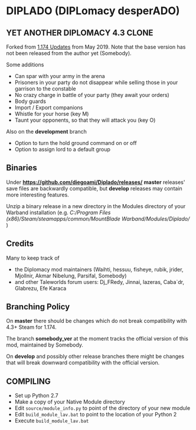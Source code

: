 # DIPLADO (DIPLomacy desperADO) 

## YET ANOTHER DIPLOMACY 4.3 CLONE

Forked from 
[1.174 Updates](https://steamcommunity.com/workshop/filedetails/discussion/285119009/451850849180281143/) from May 2019.
Note that the base version has not been released from the author yet (Somebody). 

Some additions

* Can spar with your army in the arena
* Prisoners in your party do not disappear while selling those in your garrison to the constable
* No crazy charge in battle of your party (they await your orders)
* Body guards
* Import / Export companions
* Whistle for your horse (key M)
* Taunt your opponents, so that they will attack you (key O)

Also on the **development** branch

* Option to turn the hold ground command on or off
* Option to assign lord to a default group

## Binaries

Under **https://github.com/diegoami/Diplado/releases/**
**master** releases' save files are backwardly compatible, but **develop** releases may contain more interesting features.

Unzip a binary release in a new directory in the Modules directory of your Warband installation (e.g. _C:/Program Files (x86)/Steam/steamapps/common/MountBlade Warband/Modules/Diplado/_ ) 

## Credits

Many to keep track of

* the Diplomacy mod maintainers (Waihti, hessuu, fisheye, rubik, jrider, Mjollnir, Akmar Nibelung, Parsifal, Somebody) 
* and other Taleworlds  forum users: Dj_FRedy, Jinnai, lazeras, Caba`dr, Glabrezu, Efe Karaca


## Branching Policy

On **master** there should be changes which do not break compatibility with 4.3+ Steam for 1.174.

The branch **somebody_ver** at the moment tracks the official version of this mod, maintained by Somebody.

On **develop** and possibly other release branches there might be changes that will break downward compatibility with the official version. 

## COMPILING

* Set up Python 2.7 
* Make a copy of your Native Module directory
* Edit `source/module_info.py` to point of the directory of your new module
* Edit `build_module_lav.bat` to point to the location of your Python 2
* Execute `build_module_lav.bat`

